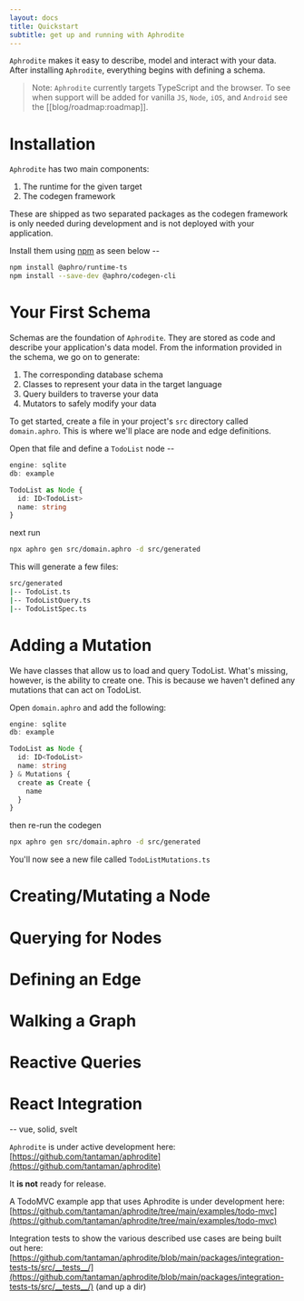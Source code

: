 ```yaml
---
layout: docs
title: Quickstart
subtitle: get up and running with Aphrodite
---
```


`Aphrodite` makes it easy to describe, model and interact with your data. After installing `Aphrodite`, everything begins with defining a schema. 

> Note: `Aphrodite` currently targets TypeScript and the browser. To see when support will be added for vanilla `JS`, `Node`, `iOS`, and `Android` see the [[blog/roadmap:roadmap]].

# Installation

`Aphrodite` has two main components:
1. The runtime for the given target
2. The codegen framework

These are shipped as two separated packages as the codegen framework is only needed during development and is not deployed with your application.

Install them using [npm](https://www.npmjs.com/) as seen below --

```bash
npm install @aphro/runtime-ts
npm install --save-dev @aphro/codegen-cli
```

# Your First Schema

Schemas are the foundation of `Aphrodite`. They are stored as code and describe your application's data model. From the information provided in the  schema, we go on to generate:

1. The corresponding database schema
2. Classes to represent your data in the target language
3. Query builders to traverse your data
4. Mutators to safely modify your data

To get started, create a file in your project's `src` directory called `domain.aphro`. This is where we'll place are node and edge definitions.

Open that file and define a `TodoList` node --

```typescript
engine: sqlite
db: example

TodoList as Node {
  id: ID<TodoList>
  name: string
}
```

next run

```bash
npx aphro gen src/domain.aphro -d src/generated
```

This will generate a few files:

```bash
src/generated
|-- TodoList.ts
|-- TodoListQuery.ts
|-- TodoListSpec.ts
```

# Adding a Mutation

We have classes that allow us to load and query TodoList. What's missing, however, is the ability to create one. This is because we haven't defined any mutations that can act on TodoList.

Open `domain.aphro` and add the following:

```typescript
engine: sqlite
db: example

TodoList as Node {
  id: ID<TodoList>
  name: string
} & Mutations {
  create as Create {
    name
  }
}
```

then re-run the codegen

```bash
npx aphro gen src/domain.aphro -d src/generated
```

You'll now see a new file called `TodoListMutations.ts`

# Creating/Mutating a Node

# Querying for Nodes

# Defining an Edge

# Walking a Graph

# Reactive Queries

# React Integration

-- vue, solid, svelt

`Aphrodite` is under active development here: [https://github.com/tantaman/aphrodite](https://github.com/tantaman/aphrodite)

It **is not** ready for release.

A TodoMVC example app that uses Aphrodite is under development here: [https://github.com/tantaman/aphrodite/tree/main/examples/todo-mvc](https://github.com/tantaman/aphrodite/tree/main/examples/todo-mvc)


Integration tests to show the various described use cases are being built out here: [https://github.com/tantaman/aphrodite/blob/main/packages/integration-tests-ts/src/__tests__/](https://github.com/tantaman/aphrodite/blob/main/packages/integration-tests-ts/src/__tests__/) (and up a dir)

